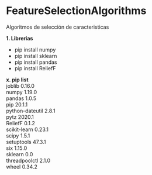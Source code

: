 # FeatureSelectionAlgorithms
Algoritmos de selección de caracteristicas

**1. Librerias**  
- pip install numpy  
- pip install sklearn
- pip install pandas
- pip install ReliefF
  
**x. pip list**  
joblib          0.16.0  
numpy           1.19.0  
pandas          1.0.5  
pip             20.1.1  
python-dateutil 2.8.1  
pytz            2020.1  
ReliefF         0.1.2  
scikit-learn    0.23.1  
scipy           1.5.1  
setuptools      47.3.1  
six             1.15.0  
sklearn         0.0  
threadpoolctl   2.1.0  
wheel           0.34.2  

